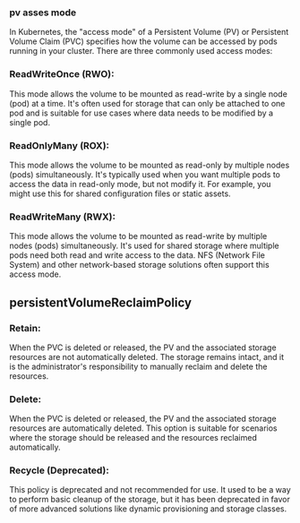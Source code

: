 ### pv asses mode 

In Kubernetes, the "access mode" of a Persistent Volume (PV) or Persistent Volume Claim (PVC) specifies how the volume can be accessed by pods running in your cluster. There are three commonly used access modes:

### ReadWriteOnce (RWO):

This mode allows the volume to be mounted as read-write by a single node (pod) at a time. It's often used for storage that can only be attached to one pod and is suitable for use cases where data needs to be modified by a single pod.

### ReadOnlyMany (ROX):

This mode allows the volume to be mounted as read-only by multiple nodes (pods) simultaneously. It's typically used when you want multiple pods to access the data in read-only mode, but not modify it. For example, you might use this for shared configuration files or static assets.

### ReadWriteMany (RWX):

This mode allows the volume to be mounted as read-write by multiple nodes (pods) simultaneously. It's used for shared storage where multiple pods need both read and write access to the data. NFS (Network File System) and other network-based storage solutions often support this access mode.


## persistentVolumeReclaimPolicy

### Retain:

When the PVC is deleted or released, the PV and the associated storage resources are not automatically deleted. The storage remains intact, and it is the administrator's responsibility to manually reclaim and delete the resources.

### Delete:

When the PVC is deleted or released, the PV and the associated storage resources are automatically deleted. This option is suitable for scenarios where the storage should be released and the resources reclaimed automatically.

### Recycle (Deprecated):

This policy is deprecated and not recommended for use. It used to be a way to perform basic cleanup of the storage, but it has been deprecated in favor of more advanced solutions like dynamic provisioning and storage classes.

